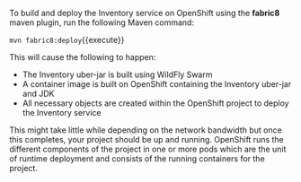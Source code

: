 To build and deploy the Inventory service on OpenShift using the **fabric8** maven plugin, run the following Maven command:

`mvn fabric8:deploy`{{execute}}

This will cause the following to happen:

* The Inventory uber-jar is built using WildFly Swarm
* A container image is built on OpenShift containing the Inventory uber-jar and JDK
* All necessary objects are created within the OpenShift project to deploy the Inventory service

This might take little while depending on the network bandwidth but once this completes, your 
project should be up and running. OpenShift runs the different components of 
the project in one or more pods which are the unit of runtime deployment and consists of the running 
containers for the project. 